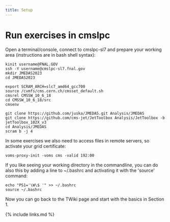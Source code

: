 ```yaml
---
title: Setup
---
```


# Run exercises in cmslpc

Open a terminal/console, connect to cmslpc-sl7 and prepare your working area (instructions are in bash shell syntax):

```
kinit username@FNAL.GOV
ssh -Y username@cmslpc-sl7.fnal.gov
mkdir JMEDAS2023
cd JMEDAS2023

export SCRAM_ARCH=slc7_amd64_gcc700
source /cvmfs/cms.cern.ch/cmsset_default.sh
cmsrel CMSSW_10_6_18
cd CMSSW_10_6_18/src
cmsenv

git clone https://github.com/juska/JMEDAS.git Analysis/JMEDAS
git clone https://github.com/cms-jet/JetToolbox Analysis/JetToolbox -b jetToolbox_102X_v3
cd Analysis/JMEDAS
scram b -j 4
```

In some exercises we also need to access files in remote servers, so activate your grid certificate:
```
voms-proxy-init -voms cms -valid 192:00
```

If you like seeing your working directory in the commandline, you can do also this by adding a line to ~/.bashrc and activating it with the 'source' command:

```
echo "PS1='\W\$ '" >> ~/.bashrc
source ~/.bashrc
```

Now you can go back to the TWiki page and start with the basics in Section 1.



{% include links.md %}
